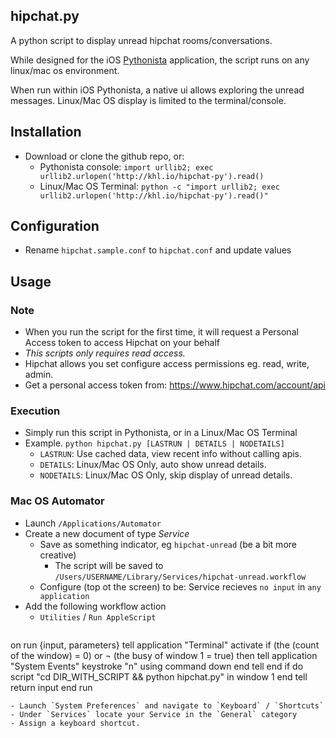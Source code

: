 ## hipchat.py

A python script to display unread hipchat rooms/conversations.

While designed for the iOS [Pythonista](http://omz-software.com/pythonista/) application, the script runs on any linux/mac os environment.

When run within iOS Pythonista, a native ui allows exploring
the unread messages. Linux/Mac OS display is limited to the terminal/console.

## Installation

- Download or clone the github repo, or:
  - Pythonista console: `import urllib2; exec urllib2.urlopen('http://khl.io/hipchat-py').read()`
  - Linux/Mac OS Terminal: `python -c "import urllib2; exec urllib2.urlopen('http://khl.io/hipchat-py').read()"`

## Configuration

- Rename `hipchat.sample.conf` to `hipchat.conf` and update values

## Usage

### Note

- When you run the script for the first time, it will request a Personal Access token to access Hipchat on your behalf
- *This scripts only requires read access.*
- Hipchat allows you set configure access permissions eg. read, write, admin.
- Get a personal access token from: https://www.hipchat.com/account/api

### Execution 

- Simply run this script in Pythonista, or in a Linux/Mac OS Terminal
- Example. `python hipchat.py [LASTRUN | DETAILS | NODETAILS]`
  - `LASTRUN`: Use cached data, view recent info without calling apis.
  - `DETAILS`: Linux/Mac OS Only, auto show unread details.
  - `NODETAILS`: Linux/Mac OS Only, skip display of unread details.

### Mac OS Automator

- Launch `/Applications/Automator`
- Create a new document of type *Service*
    - Save as something indicator, eg `hipchat-unread` (be a bit more creative)
        - The script will be saved to `/Users/USERNAME/Library/Services/hipchat-unread.workflow`
    - Configure (top ot the screen) to be: Service recieves `no input` in `any application`
- Add the following workflow action
  - `Utilities` / `Run AppleScript`
  ```javascript
on run {input, parameters}
	tell application "Terminal"
		activate
		if (the (count of the window) = 0) or ¬
			(the busy of window 1 = true) then
			tell application "System Events"
				keystroke "n" using command down
			end tell
		end if
		do script "cd DIR_WITH_SCRIPT && python hipchat.py" in window 1
	end tell
	return input
end run
  ```
- Launch `System Preferences` and navigate to `Keyboard` / `Shortcuts`
- Under `Services` locate your Service in the `General` category
- Assign a keyboard shortcut.
